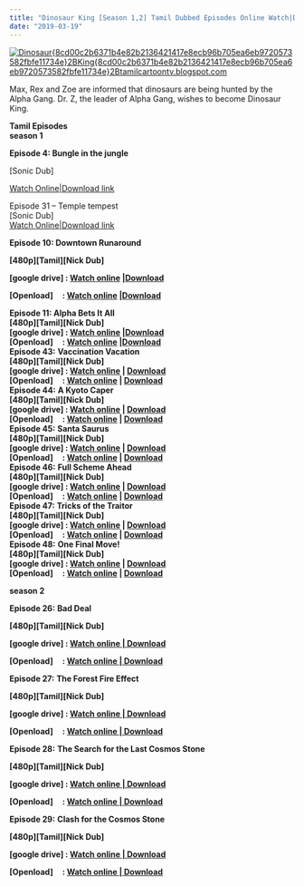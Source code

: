 ```yaml
---
title: "Dinosaur King [Season 1,2] Tamil Dubbed Episodes Online Watch|Download[Nick Dub][2007 To 2008]"
date: "2019-03-19"
---
```


[![Dinosaur{8cd00c2b6371b4e82b2136421417e8ecb96b705ea6eb9720573582fbfe11734e}2BKing{8cd00c2b6371b4e82b2136421417e8ecb96b705ea6eb9720573582fbfe11734e}2Btamilcartoontv.blogspot.com](https://4.bp.blogspot.com/-KqLLSQzOV8c/W7SqtXjsWrI/AAAAAAAABK0/Fo1_u5owZPgMJy5XV-6qKHLCxWvA8GRDACK4BGAYYCw/s400/Dinosaur{8cd00c2b6371b4e82b2136421417e8ecb96b705ea6eb9720573582fbfe11734e}2BKing{8cd00c2b6371b4e82b2136421417e8ecb96b705ea6eb9720573582fbfe11734e}2Btamilcartoontv.blogspot.com.jpg "Dinosaur{8cd00c2b6371b4e82b2136421417e8ecb96b705ea6eb9720573582fbfe11734e}2BKing{8cd00c2b6371b4e82b2136421417e8ecb96b705ea6eb9720573582fbfe11734e}2Btamilcartoontv.blogspot.com")](https://4.bp.blogspot.com/-KqLLSQzOV8c/W7SqtXjsWrI/AAAAAAAABK0/Fo1_u5owZPgMJy5XV-6qKHLCxWvA8GRDACK4BGAYYCw/s1600/Dinosaur{8cd00c2b6371b4e82b2136421417e8ecb96b705ea6eb9720573582fbfe11734e}2BKing{8cd00c2b6371b4e82b2136421417e8ecb96b705ea6eb9720573582fbfe11734e}2Btamilcartoontv.blogspot.com.jpg)

  
Max, Rex and Zoe are informed that dinosaurs are being hunted by the Alpha Gang. Dr. Z, the leader of Alpha Gang, wishes to become Dinosaur King.

**Tamil Episodes**  
**season 1**

**Episode 4: Bungle in the jungle**

\[Sonic Dub\]

[Watch Online|Download link](https://zipansion.com/38UHL) 

Episode 31 – Temple tempest   
\[Sonic Dub\]  
[Watch Online|Download link](https://nayirebal.com/OZK8nj)

**Episode 10: Downtown Runaround**

**\[480p\]\[Tamil\]\[Nick Dub\]**

**\[google drive\] : [Watch online](http://ay.gy/18684261/_eaHR0cHM6Ly9kcml2ZS5nb29nbGUuY29tL29wZW4/aWQ9MW5kOHhNVVlFcklCY1pDbnVhTlZIZUROR0VZRFJsbk8t) |[Download](http://ay.gy/18684261/_eaHR0cHM6Ly9kcml2ZS5nb29nbGUuY29tL29wZW4/aWQ9MW5kOHhNVVlFcklCY1pDbnVhTlZIZUROR0VZRFJsbk8t)**

**\[Openload\]     : [Watch online](https://cll.press/HbjMk) |[Download](https://cll.press/HbjMk)**

**Episode 11: Alpha Bets It All**  
**\[480p\]\[Tamil\]\[Nick Dub\]**  
**\[google drive\] : [Watch online](http://ay.gy/18684261/_eaHR0cHM6Ly9kcml2ZS5nb29nbGUuY29tL29wZW4/aWQ9MWRJYTN5NEpRbzI3ZnUyVG9yWUVRR1NvMU9ac2RmRFdw) |[Download](http://ay.gy/18684261/_eaHR0cHM6Ly9kcml2ZS5nb29nbGUuY29tL29wZW4/aWQ9MWRJYTN5NEpRbzI3ZnUyVG9yWUVRR1NvMU9ac2RmRFdw)**  
**\[Openload\]     : [Watch online](https://cll.press/0Ys2BG) |[Download](https://cll.press/0Ys2BG)**  
**Episode 43:** **Vaccination Vacation**  
**\[480p\]\[Tamil\]\[Nick Dub\]**  
**\[google drive\] : [Watch online](http://ay.gy/18684261/_eaHR0cHM6Ly9kcml2ZS5nb29nbGUuY29tL29wZW4/aWQ9MWxuZ3B3NS1MLXpjQVROd1pXdHVnZkU0bW9kUi1zV2d5) | [Download](http://ay.gy/18684261/_eaHR0cHM6Ly9kcml2ZS5nb29nbGUuY29tL29wZW4/aWQ9MWxuZ3B3NS1MLXpjQVROd1pXdHVnZkU0bW9kUi1zV2d5)**  
**\[Openload\]     : [Watch online](https://clk.icu/lZKp6K) | [Download](https://clk.icu/lZKp6K)**  
**Episode 44:** **A Kyoto Caper**  
**\[480p\]\[Tamil\]\[Nick Dub\]**  
**\[google drive\] : [Watch online](http://ay.gy/18684261/_eaHR0cHM6Ly9kcml2ZS5nb29nbGUuY29tL29wZW4/aWQ9MW1YNVQwb2RSWnUzdFd3ZjdWcmVoX09LYVJESElwX3lq) | [Download](http://ay.gy/18684261/_eaHR0cHM6Ly9kcml2ZS5nb29nbGUuY29tL29wZW4/aWQ9MW1YNVQwb2RSWnUzdFd3ZjdWcmVoX09LYVJESElwX3lq)**  
**\[Openload\]     : [Watch online](https://clk.icu/m19MKMN) | [Download](https://clk.icu/m19MKMN)**  
**Episode 45:** **Santa Saurus**  
**\[480p\]\[Tamil\]\[Nick Dub\]**  
**\[google drive\] : [Watch online](http://ay.gy/18684261/_eaHR0cHM6Ly9kcml2ZS5nb29nbGUuY29tL29wZW4/aWQ9MVo4Z0w5RWNBQXpEb2l3UDF3RkJHMUxsVXY3UU44TU52) | [Download](http://ay.gy/18684261/_eaHR0cHM6Ly9kcml2ZS5nb29nbGUuY29tL29wZW4/aWQ9MVo4Z0w5RWNBQXpEb2l3UDF3RkJHMUxsVXY3UU44TU52)**  
**\[Openload\]     : [Watch online](https://clk.icu/jvVKiM) | [Download](https://clk.icu/jvVKiM)**  
**Episode 46:** **Full Scheme Ahead**  
**\[480p\]\[Tamil\]\[Nick Dub\]**  
**\[google drive\] : [Watch online](http://ay.gy/18684261/_eaHR0cHM6Ly9kcml2ZS5nb29nbGUuY29tL29wZW4/aWQ9MUl1dTZObjMzQjlLMUZJYlQzbC1PQ2ZSWGdjUWh0Z0Rj) | [Download](http://ay.gy/18684261/_eaHR0cHM6Ly9kcml2ZS5nb29nbGUuY29tL29wZW4/aWQ9MUl1dTZObjMzQjlLMUZJYlQzbC1PQ2ZSWGdjUWh0Z0Rj)**  
**\[Openload\]     : [Watch online](https://clk.icu/nZCMl) | [Download](https://clk.icu/nZCMl)**  
**Episode 47:** **Tricks of the Traitor**  
**\[480p\]\[Tamil\]\[Nick Dub\]**  
**\[google drive\] : [Watch online](http://ay.gy/18684261/_eaHR0cHM6Ly9kcml2ZS5nb29nbGUuY29tL29wZW4/aWQ9MUI3N3pKTFQ3aFJKQlhsQnhDTmhLOFRpUUpVVDVaZUsw) | [Download](http://ay.gy/18684261/_eaHR0cHM6Ly9kcml2ZS5nb29nbGUuY29tL29wZW4/aWQ9MUI3N3pKTFQ3aFJKQlhsQnhDTmhLOFRpUUpVVDVaZUsw)**  
**\[Openload\]     : [Watch online](https://clk.icu/7tbh) | [Download](https://clk.icu/7tbh)**  
**Episode 48:** **One Final Move!**  
**\[480p\]\[Tamil\]\[Nick Dub\]**  
**\[google drive\] : [Watch online](http://ay.gy/18684261/_eaHR0cHM6Ly9kcml2ZS5nb29nbGUuY29tL29wZW4/aWQ9MUpxMGg4SWRuRzA3VVlxanVqQ2ppdl9SUTRjWl9sd3NL) | [Download](http://ay.gy/18684261/_eaHR0cHM6Ly9kcml2ZS5nb29nbGUuY29tL29wZW4/aWQ9MUpxMGg4SWRuRzA3VVlxanVqQ2ppdl9SUTRjWl9sd3NL)**  
**\[Openload\]     : [Watch online](https://clk.icu/EBqBxOj) | [Download](https://clk.icu/EBqBxOj)**

  

  

  

**season 2**

**Episode 26:** **Bad Deal**

**\[480p\]\[Tamil\]\[Nick Dub\]**

**\[google drive\] : [Watch online | Download](http://ay.gy/18684261/_eaHR0cHM6Ly9kcml2ZS5nb29nbGUuY29tL29wZW4/aWQ9MXZhZ000ZjhMM3BuWTBmd3cwazIwNzRFQlFkOURrSW5T)**

**\[Openload\]     : [Watch online | Download](https://clk.icu/hi9Z)**  

**Episode 27:** **The Forest Fire Effect**

**\[480p\]\[Tamil\]\[Nick Dub\]**

**\[google drive\] : [Watch online | Download](http://ay.gy/18684261/_eaHR0cHM6Ly9kcml2ZS5nb29nbGUuY29tL29wZW4/aWQ9MVpkU3VRc3VrVksxR0FhT1ZkOER1S0t6Xy1WbUZSWklZ)**

**\[Openload\]     : [Watch online | Download](https://clk.icu/zmGW2Lve)**  

**Episode 28:** **The Search for the Last Cosmos Stone**

**\[480p\]\[Tamil\]\[Nick Dub\]**

**\[google drive\] : [Watch online | Download](http://ay.gy/18684261/_eaHR0cHM6Ly9kcml2ZS5nb29nbGUuY29tL29wZW4/aWQ9MWY1QlZBSUNFQzB3QWx4QWlobDBsSWF4S09saHFSbVoy)**

**\[Openload\]     : [Watch online | Download](https://clk.icu/02Vvh0SZ)**  

**Episode 29:** **Clash for the Cosmos Stone**

**\[480p\]\[Tamil\]\[Nick Dub\]**

**\[google drive\] : [Watch online | Download](http://ay.gy/18684261/_eaHR0cHM6Ly9kcml2ZS5nb29nbGUuY29tL29wZW4/aWQ9MXV2RmhHYWVLQ3RMYnBOMzk5Y1Z2SXFPbFBpYlBCMG5n)**

**\[Openload\]     : [Watch online | Download](https://clk.icu/oZ8v9)**
